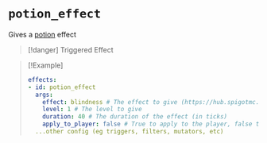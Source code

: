 # `potion_effect`

Gives a [potion](https://hub.spigotmc.org/javadocs/bukkit/org/bukkit/potion/PotionEffectType.html) effect

> [!danger] Triggered Effect

> [!Example]
> ```yaml
> effects:
> - id: potion_effect
>   args:
>     effect: blindness # The effect to give (https://hub.spigotmc.org/javadocs/bukkit/org/bukkit/potion/PotionEffectType.html)
>     level: 1 # The level to give
>     duration: 40 # The duration of the effect (in ticks)
>     apply_to_player: false # True to apply to the player, false to apply to the victim
>   ...other config (eg triggers, filters, mutators, etc)
> ```

